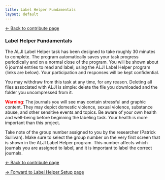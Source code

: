 ```yaml
---
title: Label Helper Fundamentals
layout: default
---
```


[<- Back to contribute page](./contribute)

### Label Helper Fundamentals

The ALJI Label Helper task has been designed to take roughly 30 minutes to complete. The program automatically saves your task progress periodically and on a normal close of the program. You will be shown about 6 journal entries to read and label, using the ALJI Label Helper program (links are below). Your participation and responses will be kept confidential.

You may withdraw from this task at any time, for any reason. Deleting all files associated with ALJI is simple: delete the file you downloaded and the folder you uncompressed from it.

**<span style="color:red">Warning</span>​**:
The journals you will see may contain stressful and graphic content. They may depict domestic violence, sexual violence, substance abuse, and other sensitive events and topics. Be aware of your own health and well-being before beginning the labeling task. Your health is more important than this project.

Take note of the group number assigned to you by the researcher (Patrick Sullivan). Make sure to select the group number on the very first screen that is shown in the ALJI Label Helper program. This number affects which journals you are assigned to label, and it is important to label the correct journals. 

[<- Back to contribute page](./contribute)

[-> Forward to Label Helper Setup page](./labelHelperSetup)